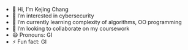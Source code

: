 - 👋 Hi, I’m Kejing Chang
- 👀 I’m interested in cybersecurity
- 🌱 I’m currently learning complexity of algorithms, OO programming
- 💞️ I’m looking to collaborate on my coursework
- 😄 Pronouns: GI
- ⚡ Fun fact: GI

<!---
Zsly1010/Zsly1010 is a ✨ special ✨ repository because its `README.md` (this file) appears on your GitHub profile.
You can click the Preview link to take a look at your changes.
--->
